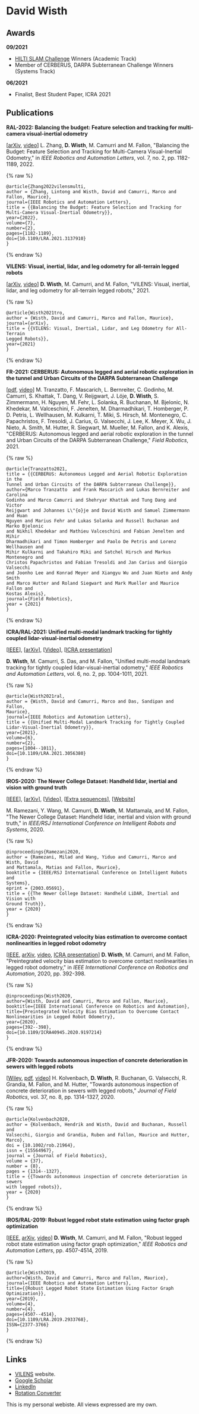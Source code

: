 # David Wisth

## Awards

**09/2021**

- [HILTI SLAM Challenge](https://hilti-challenge.com/index.html) Winners (Academic Track)
- Member of CERBERUS, DARPA Subterranean Challenge Winners (Systems Track)

**06/2021**

- Finalist, Best Student Paper, ICRA 2021

## Publications

**RAL-2022: Balancing the budget: Feature selection and tracking for multi-camera visual-inertial odometry**

[[arXiv](https://arxiv.org/abs/2109.05975), [video](https://youtu.be/cLWeAT72e0U)] L. Zhang, **D. Wisth**, M. Camurri and M. Fallon, "Balancing the Budget: Feature Selection and Tracking for Multi-Camera Visual-Inertial Odometry," in *IEEE Robotics and Automation Letters*, vol. 7, no. 2, pp. 1182-1189, 2022.

{% raw %}
```
@article{Zhang2022vilensmulti,
author = {Zhang, Lintong and Wisth, David and Camurri, Marco and Fallon, Maurice},
journal={IEEE Robotics and Automation Letters}, 
title = {{Balancing the Budget: Feature Selection and Tracking for Multi-Camera Visual-Inertial Odometry}},
year={2022},
volume={7},
number={2},
pages={1182-1189},
doi={10.1109/LRA.2021.3137910}
}
```
{% endraw %}

**VILENS: Visual, inertial, lidar, and leg odometry for all-terrain legged robots**

[[arXiv](https://arxiv.org/abs/2107.07243), [video](https://youtu.be/2318fiEB2cQ)] **D. Wisth**, M. Camurri, and M. Fallon, "VILENS: Visual, inertial, lidar, and leg odometry for all-terrain legged robots," 2021.

{% raw %}
```
@article{Wisth2021tro,
author = {Wisth, David and Camurri, Marco and Fallon, Maurice},
journal={arXiv},
title = {{VILENS: Visual, Inertial, Lidar, and Leg Odometry for All-Terrain
Legged Robots}},
year={2021}
}
```
{% endraw %}

**FR-2021: CERBERUS: Autonomous legged and aerial robotic exploration in the tunnel and Urban Circuits of the DARPA Subterranean Challenge**

[[pdf](https://www.research-collection.ethz.ch/handle/20.500.11850/489726), [video](https://youtu.be/160jJqJPKdo)] M. Tranzatto, F. Mascarich, L. Bernreiter, C. Godinho, M. Camurri, S. Khattak, T. Dang, V. Reijgwart, J. Löje, **D. Wisth**, S. Zimmermann, H. Nguyen, M. Fehr, L. Solanka, R. Buchanan, M. Bjelonic, N. Khedekar, M. Valceschini, F. Jenelten, M. Dharmadhikari, T. Homberger, P. D. Petris, L. Wellhausen, M. Kulkarni, T. Miki, S. Hirsch, M. Montenegro, C. Papachristos, F. Tresoldi, J. Carius, G. Valsecchi, J. Lee, K. Meyer, X. Wu, J. Nieto, A. Smith, M. Hutter, R. Siegwart, M. Mueller, M. Fallon, and K. Alexis, "CERBERUS: Autonomous legged and aerial robotic exploration in the tunnel and Urban Circuits of the DARPA Subterranean Challenge," *Field Robotics*, 2021.

{% raw %}
```
@article{Tranzatto2021,
title = {{CERBERUS: Autonomous Legged and Aerial Robotic Exploration in the
Tunnel and Urban Circuits of the DARPA Subterranean Challenge}},
author={Marco Tranzatto  and Frank Mascarich and Lukas Bernreiter and Carolina
Godinho and Marco Camurri and Shehryar Khattak and Tung Dang and Victor
Reijgwart and Johannes L\"{o}je and David Wisth and Samuel Zimmermann and Huan
Nguyen and Marius Fehr and Lukas Solanka and Russell Buchanan and Marko Bjelonic
and Nikhil Khedekar and Mathieu Valceschini and Fabian Jenelten and Mihir
Dharmadhikari and Timon Homberger and Paolo De Petris and Lorenz Wellhausen and
Mihir Kulkarni and Takahiro Miki and Satchel Hirsch and Markus Montenegro and
Christos Papachristos and Fabian Tresoldi and Jan Carius and Giorgio Valsecchi
and Joonho Lee and Konrad Meyer and Xiangyu Wu and Juan Nieto and Andy Smith
and Marco Hutter and Roland Siegwart and Mark Mueller and Maurice Fallon and
Kostas Alexis},
journal={Field Robotics},
year = {2021}
}
```
{% endraw %}

**ICRA/RAL-2021: Unified multi-modal landmark tracking for tightly coupled lidar-visual-inertial odometry**

[[IEEE](https://ieeexplore.ieee.org/document/9345356)], [[arXiv](https://arxiv.org/abs/2011.06838)], [[Video](https://youtu.be/MjXYAHurWe8)], [[ICRA presentation](https://youtu.be/l3XSGIpQP3Q)]

**D. Wisth**, M. Camurri, S. Das, and M. Fallon, "Unified multi-modal landmark tracking for tightly coupled lidar-visual-inertial odometry," *IEEE Robotics and Automation Letters*, vol. 6, no. 2, pp. 1004-1011, 2021.

{% raw %}
```
@article{Wisth2021ral,
author = {Wisth, David and Camurri, Marco and Das, Sandipan and Fallon,
Maurice},
journal={IEEE Robotics and Automation Letters},
title = {{Unified Multi-Modal Landmark Tracking for Tightly Coupled
Lidar-Visual-Inertial Odometry}},
year={2021},
volume={6},
number={2},
pages={1004--1011},
doi={10.1109/LRA.2021.3056380}
}
```
{% endraw %}


**IROS-2020: The Newer College Dataset: Handheld lidar, inertial and vision with ground truth**

[[IEEE](https://ieeexplore.ieee.org/document/9340849)], [[arXiv](https://arxiv.org/abs/2003.05691)], [[Video](https://youtu.be/aIeMPeHDUgs)], [[Extra sequences](https://youtu.be/92gGk-Ld2n8)], [[Website](https://ori-drs.github.io/newer-college-dataset/)] 

M. Ramezani, Y. Wang, M. Camurri, **D. Wisth**, M. Mattamala, and M. Fallon, "The Newer College Dataset: Handheld lidar, inertial and vision with ground truth," in *IEEE/RSJ International Conference on Intelligent Robots and Systems*, 2020.

{% raw %}
```
@inproceedings{Ramezani2020,
author = {Ramezani, Milad and Wang, Yiduo and Camurri, Marco and Wisth, David
and Mattamala, Matias and Fallon, Maurice},
booktitle = {IEEE/RSJ International Conference on Intelligent Robots and 
Systems},
eprint = {2003.05691},
title = {{The Newer College Dataset: Handheld LiDAR, Inertial and Vision with
Ground Truth}},
year = {2020}
}
```
{% endraw %}


**ICRA-2020: Preintegrated velocity bias estimation to overcome contact nonlinearities in legged robot odometry**

[[IEEE](https://ieeexplore.ieee.org/document/9197214), [arXiv](https://arxiv.org/abs/1910.09875), [video](https://youtu.be/w1Sx6dIqgQo), [ICRA presentation](https://youtu.be/AqfZ0RTRBBM)] **D. Wisth**, M. Camurri, and M. Fallon, "Preintegrated velocity bias estimation to overcome contact nonlinearities in legged robot odometry," in *IEEE International Conference on Robotics and Automation*, 2020, pp. 392-398.

{% raw %}
```
@inproceedings{Wisth2020,
author={Wisth, David and Camurri, Marco and Fallon, Maurice},
booktitle={IEEE International Conference on Robotics and Automation},
title={Preintegrated Velocity Bias Estimation to Overcome Contact
Nonlinearities in Legged Robot Odometry},
year={2020},
pages={392--398},
doi={10.1109/ICRA40945.2020.9197214}
}
```
{% endraw %}


**JFR-2020: Towards autonomous inspection of concrete deterioration in sewers with legged robots**

[[Wiley](https://onlinelibrary.wiley.com/doi/abs/10.1002/rob.21964), [pdf](https://ori.ox.ac.uk/media/5620/2020jfr_kolvenbach.pdf), [video](https://youtu.be/oZRb4s1UrFM)] H. Kolvenbach, **D. Wisth**, R. Buchanan, G. Valsecchi, R. Grandia, M. Fallon, and M. Hutter, "Towards autonomous inspection of concrete deterioration in sewers with legged robots," *Journal of Field Robotics*, vol. 37, no. 8, pp. 1314-1327, 2020.

{% raw %}
```
@article{Kolvenbach2020,
author = {Kolvenbach, Hendrik and Wisth, David and Buchanan, Russell and
Valsecchi, Giorgio and Grandia, Ruben and Fallon, Maurice and Hutter, Marco},
doi = {10.1002/rob.21964},
issn = {15564967},
journal = {Journal of Field Robotics},
volume = {37},
number = {8},
pages = {1314--1327},
title = {{Towards autonomous inspection of concrete deterioration in sewers
with legged robots}},
year = {2020}
}
```
{% endraw %}


**IROS/RAL-2019: Robust legged robot state estimation using factor graph optimization**

[[IEEE](https://ieeexplore.ieee.org/document/8790726), [arXiv](https://arxiv.org/abs/1904.03048), [video](https://youtu.be/p8o7mJPy4_w)] **D. Wisth**, M. Camurri, and M. Fallon, "Robust legged robot state estimation using factor graph optimization," *IEEE Robotics and Automation Letters*, pp. 4507-4514, 2019.

{% raw %}
```
@article{Wisth2019,
author={Wisth, David and Camurri, Marco and Fallon, Maurice},
journal={IEEE Robotics and Automation Letters},
title={{Robust Legged Robot State Estimation Using Factor Graph Optimization}},
year={2019},
volume={4},
number={4},
pages={4507--4514},
doi={10.1109/LRA.2019.2933768},
ISSN={2377-3766}
}
```
{% endraw %}


## Links

- [VILENS](https://ori.ox.ac.uk/vilens) website.
- [Google Scholar](https://scholar.google.com/citations?user=R-_OEUUAAAAJ&hl=en)
- [LinkedIn](https://www.linkedin.com/in/david-wisth-27988867/)
- [Rotation Converter](rotation-converter/index.html)


This is my personal webiste. All views expressed are my own.
